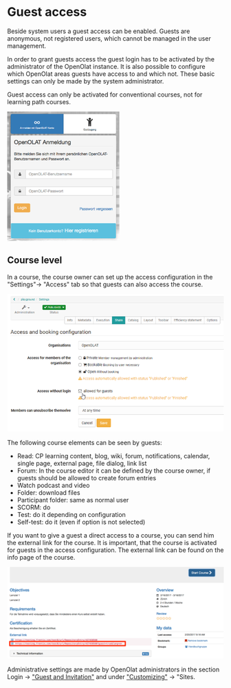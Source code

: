 # Guest access

Beside system users a guest access can be enabled. Guests are anonymous, not
registered users, which cannot be managed in the user management.

In order to grant guests access the guest login has to be activated by the
administrator of the OpenOlat instance. It is also possible to configure which
OpenOlat areas guests have access to and which not. These basic settings can
only be made by the system administrator.

  

Guest access can only be activated for conventional courses, not for learning
path courses.

![](assets/DE_gastlogin.png)

## Course level

In a course, the course owner can set up the access configuration in the
"Settings"→ "Access" tab so that guests can also access the course.

![](assets/guest_booking.png)

The following course elements can be seen by guests:

  * Read: CP learning content, blog, wiki, forum, notifications, calendar, single page, external page, file dialog, link list
  * Forum: In the course editor it can be defined by the course owner, if guests should be allowed to create forum entries
  * Watch podcast and video
  * Folder: download files
  * Participant folder: same as normal user
  * SCORM: do
  * Test: do it depending on configuration
  * Self-test: do it (even if option is not selected)

If you want to give a guest a direct access to a course, you can send him the
external link for the course. It is important, that the course is activated
for guests in the access configuration. The external link can be found on the
info page of the course.

![](assets/en_guest_infopage.png)

  

  

Administrative settings are made by OpenOlat administrators in the section
Login → ["Guest and Invitation"](../../manual_admin/administration/Guest_and_invitation.md) and under
["Customizing"](Customizing.html) → "Sites.

